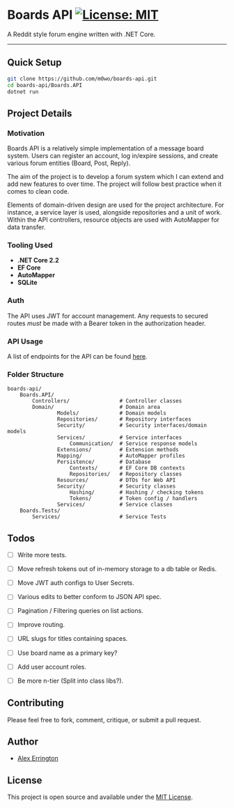 
# Boards API [![License: MIT](https://img.shields.io/badge/License-MIT-yellow.svg)](https://opensource.org/licenses/MIT) 
A Reddit style forum engine written with .NET Core.

---

## Quick Setup

```bash
git clone https://github.com/m0wo/boards-api.git
cd boards-api/Boards.API
dotnet run
```

## Project Details

### Motivation

Boards API is a relatively simple implementation of a message board system. Users can register an account, log in/expire sessions, and create various forum entities (Board, Post, Reply).

The aim of the project is to develop a forum system which I can extend and add new features to over time. The project will follow best practice when it comes to clean code. 

Elements of domain-driven design are used for the project architecture. For instance, a service layer is used, alongside repositories and a unit of work. Within the API controllers, resource objects are used with AutoMapper for data transfer.

### Tooling Used

- **.NET Core 2.2**
- **EF Core**
- **AutoMapper**
- **SQLite**

### Auth

The API uses JWT for account management. Any requests to secured routes *must* be made with a Bearer token in the authorization header.

### API Usage

A list of endpoints for the API can be found [here](ENDPOINTS.md).

### Folder Structure

```
boards-api/
    Boards.API/
        Controllers/                # Controller classes
        Domain/                     # Domain area
                Models/             # Domain models
                Repositories/       # Repository interfaces
                Security/           # Security interfaces/domain models
                Services/           # Service interfaces
                    Communication/  # Service response models
                Extensions/         # Extension methods
                Mapping/            # AutoMapper profiles
                Persistence/        # Database
                    Contexts/       # EF Core DB contexts
                    Repositories/   # Repository classes
                Resources/          # DTOs for Web API
                Security/           # Security classes
                    Hashing/        # Hashing / checking tokens
                    Tokens/         # Token config / handlers
                Services/           # Service classes
    Boards.Tests/
        Services/                   # Service Tests
```

## Todos

- [ ] Write more tests.
- [ ] Move refresh tokens out of in-memory storage to a db table or Redis.
- [ ] Move JWT auth configs to User Secrets.
- [ ] Various edits to better conform to JSON API spec.
- [ ] Pagination / Filtering queries on list actions.
- [ ] Improve routing.
- [ ] URL slugs for titles containing spaces.
- [ ] Use board name as a primary key?
- [ ] Add user account roles.
- [ ] Be more n-tier (Split into class libs?).


## Contributing

Please feel free to fork, comment, critique, or submit a pull request.

## Author

- [Alex Errington](https://www.errington.tech)

## License

This project is open source and available under the [MIT License](LICENSE).
